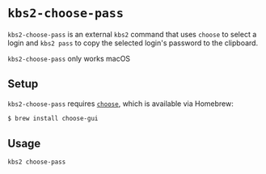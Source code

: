 `kbs2-choose-pass`
=================

`kbs2-choose-pass` is an external `kbs2` command that uses `choose` to
select a login and `kbs2 pass` to copy the selected login's password
to the clipboard.

`kbs2-choose-pass` only works macOS

## Setup

`kbs2-choose-pass` requires [`choose`](https://github.com/chipsenkbeil/choose), which is available
via Homebrew:

```bash
$ brew install choose-gui
```

## Usage

```bash
kbs2 choose-pass
```

